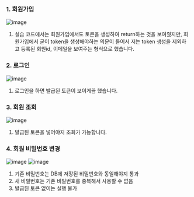 ### 1. 회원가입
![image](https://github.com/user-attachments/assets/f6f208fb-a464-42e6-99c2-f690153ac446)
1. 실습 코드에서는 회원가입에서도 토큰을 생성하여 return하는 것을 보여줬지만, 회원가입에서 굳이 token을 생성해야하는 의문이 들어서 저는 token 생성을 제외하고 등록된 회원id, 이메일을 보여주는 형식으로 했습니다.

### 2. 로그인
![image](https://github.com/user-attachments/assets/263c10c9-d29a-4caf-ac06-7fc13ea8313a)
1. 로그인을 하면 발급된 토큰이 보이게끔 했습니다.

### 3. 회원 조회
![image](https://github.com/user-attachments/assets/cab3268e-1ad9-4a9e-9d29-19193e2815d6)
1. 발급된 토큰을 넣어야지 조회가 가능합니다.

### 4. 회원 비밀번호 변경
![image](https://github.com/user-attachments/assets/75113d4b-e2fe-4117-b291-b80024b6dfc5)
![image](https://github.com/user-attachments/assets/76765b9b-0470-4de4-a5ed-e98d0f276240)

1. 기존 비밀번호는 DB에 저장된 비밀번호와 동일해야지 통과
2. 새 비밀번호는 기존 비밀번호를 중복해서 사용할 수 없음
3. 발급된 토큰 없이는 실행 불가

